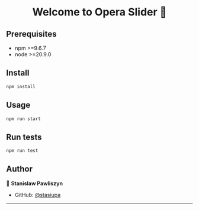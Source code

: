 <h1 align="center">Welcome to Opera Slider 👋</h1>
<p>
</p>

## Prerequisites

- npm >=9.6.7
- node >=20.9.0

## Install

```bash
npm install
```

## Usage

```bash
npm run start
```

## Run tests

```bash
npm run test
```

## Author

👤 **Stanislaw Pawliszyn**

- GitHub: [@stasiupa](https://github.com/stasiupa)

---

